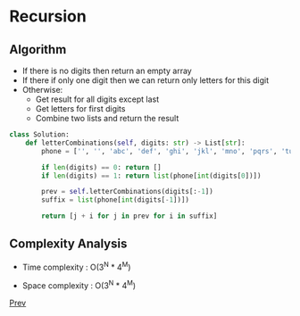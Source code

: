 # Recursion

## Algorithm

* If there is no digits then return an empty array
* If there if only one digit then we can return only letters for this digit
* Otherwise:
    * Get result for all digits except last
    * Get letters for first digits
    * Combine two lists and return the result

```python
class Solution:
    def letterCombinations(self, digits: str) -> List[str]:
        phone = ['', '', 'abc', 'def', 'ghi', 'jkl', 'mno', 'pqrs', 'tuv', 'wxyz']

        if len(digits) == 0: return []
        if len(digits) == 1: return list(phone[int(digits[0])])

        prev = self.letterCombinations(digits[:-1])
        suffix = list(phone[int(digits[-1])])

        return [j + i for j in prev for i in suffix]
```

## Complexity Analysis

* Time complexity : O(3<sup>N</sup> * 4<sup>M</sup>) 

* Space complexity : O(3<sup>N</sup> * 4<sup>M</sup>) 

[Prev](solution1.md)